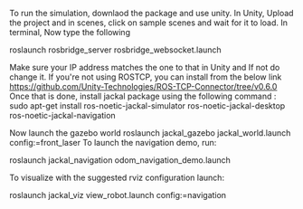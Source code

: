 To run the simulation, downlaod the package and use unity. In Unity, Upload the project and in scenes, click on sample scenes and wait for it to load. In terminal, Now type the following 


roslaunch rosbridge_server rosbridge_websocket.launch

Make sure your IP address matches the one to that in Unity and If not do change it. If you're not using ROSTCP, you can install from the below link https://github.com/Unity-Technologies/ROS-TCP-Connector/tree/v0.6.0
Once that is done, install jackal package using the following command :
sudo apt-get install ros-noetic-jackal-simulator ros-noetic-jackal-desktop ros-noetic-jackal-navigation

Now launch the gazebo world 
roslaunch jackal_gazebo jackal_world.launch config:=front_laser
To launch the navigation demo, run:

roslaunch jackal_navigation odom_navigation_demo.launch

To visualize with the suggested rviz configuration launch:

roslaunch jackal_viz view_robot.launch config:=navigation